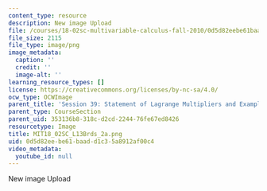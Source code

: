 ```yaml
---
content_type: resource
description: New image Upload
file: /courses/18-02sc-multivariable-calculus-fall-2010/0d5d82eebe61baadd1c35a8912af00c4_MIT18_02SC_L13Brds_2a.png
file_size: 2115
file_type: image/png
image_metadata:
  caption: ''
  credit: ''
  image-alt: ''
learning_resource_types: []
license: https://creativecommons.org/licenses/by-nc-sa/4.0/
ocw_type: OCWImage
parent_title: 'Session 39: Statement of Lagrange Multipliers and Example'
parent_type: CourseSection
parent_uid: 353136b8-318c-d2cd-2244-76fe67ed8426
resourcetype: Image
title: MIT18_02SC_L13Brds_2a.png
uid: 0d5d82ee-be61-baad-d1c3-5a8912af00c4
video_metadata:
  youtube_id: null
---
```

New image Upload